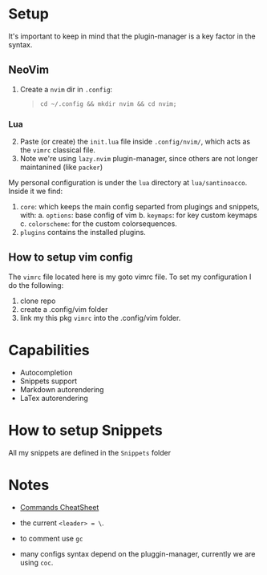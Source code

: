 # Setup

It's important to keep in mind that the plugin-manager is a key factor in the syntax.

## NeoVim

1.  Create a `nvim` dir in `.config`:
    >   `cd ~/.config && mkdir nvim && cd nvim;`

### Lua

2.	Paste (or create) the `init.lua` file inside `.config/nvim/`,
	which acts as the `vimrc` classical file.
3.	Note we're using `lazy.nvim` plugin-manager, 
	since others are not longer maintanined (like `packer`)

My personal configuration is under the `lua` directory at `lua/santinoacco`.
Inside it we find:
1.  `core`: which keeps the main config separted from plugings and snippets, with:
    a.  `options`: base config of vim
    b.  `keymaps`: for key custom keymaps	
    c.	`colorscheme`: for the custom colorsequences.
2.  `plugins` contains the installed plugins.


## How to setup vim config

The `vimrc` file located here is my goto vimrc file.
To set my configuration I do the following:
1. clone repo
2. create a .config/vim folder
3. link my this pkg `vimrc` into the .config/vim folder.

# Capabilities

-   Autocompletion
-   Snippets support
-   Markdown autorendering
-   LaTex autorendering


# How to setup Snippets

All my snippets are defined in the `Snippets` folder

# Notes

-   [Commands CheatSheet](../../CheatSheets/VimCheatSheet.md)

-   the current `<leader> = \`.
-   to comment use `gc`
-   many configs syntax depend on the pluggin-manager,
    currently we are using `coc`.

